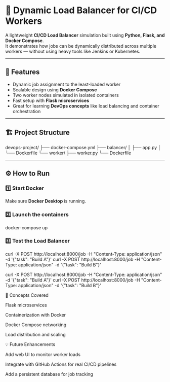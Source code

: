 # 🧩 Dynamic Load Balancer for CI/CD Workers

A lightweight **CI/CD Load Balancer** simulation built using **Python, Flask, and Docker Compose**.  
It demonstrates how jobs can be dynamically distributed across multiple workers — without using heavy tools like Jenkins or Kubernetes.

---

## 🚀 Features
- Dynamic job assignment to the least-loaded worker  
- Scalable design using **Docker Compose**  
- Two worker nodes simulated in isolated containers  
- Fast setup with **Flask microservices**  
- Great for learning **DevOps concepts** like load balancing and container orchestration  

---

## 🏗️ Project Structure
devops-project/
├── docker-compose.yml
├── balancer/
│ ├── app.py
│ └── Dockerfile
└── worker/
├── worker.py
└── Dockerfile

---

## ⚙️ How to Run

### 1️⃣ Start Docker
Make sure **Docker Desktop** is running.

### 2️⃣ Launch the containers
docker-compose up

### 3️⃣ Test the Load Balancer
curl -X POST http://localhost:8000/job -H "Content-Type: application/json" -d '{"task": "Build A"}'
curl -X POST http://localhost:8000/job -H "Content-Type: application/json" -d '{"task": "Build B"}'

curl -X POST http://localhost:8000/job -H "Content-Type: application/json" -d '{"task": "Build A"}'
curl -X POST http://localhost:8000/job -H "Content-Type: application/json" -d '{"task": "Build B"}'

🧠 Concepts Covered

Flask microservices

Containerization with Docker

Docker Compose networking

Load distribution and scaling

💡 Future Enhancements

Add web UI to monitor worker loads

Integrate with GitHub Actions for real CI/CD pipelines

Add a persistent database for job tracking